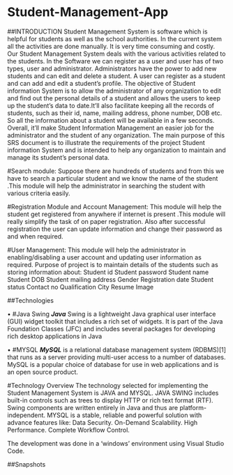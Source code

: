 # Student-Management-App

##INTRODUCTION
Student Management System is software which is helpful for students as well as the school authorities. In the current system all the activities are done manually. It is very time consuming and costly. Our Student Management System deals with the various activities related to the students.
In the Software we can register as a user and user has of two types, user and
administrator. Administrators have the power to add new students and can edit and delete a student. A user can register as a student and can add and edit a student’s profile. 
The objective of Student information System is to allow the administrator of any organization to edit and find out the personal details of a student and allows the users to keep up the student’s data to date.It’ll also facilitate keeping all the records of students, such as their id, name, mailing address, phone number, DOB etc. So all the information about a student will be available in a few seconds. Overall, it’ll make Student Information Management an easier job for the administrator and the student of any organization. The main purpose of this SRS document is to illustrate the requirements of the project Student information System and is intended to help any organization to maintain and manage its student’s personal data.

#Search module: Suppose there are hundreds of students and from this we have to search a particular student and we know the name of the student .This module will help the administrator in searching the student with various criteria easily. 

#Registration Module and Account Management: This module will help the student get registered from anywhere if internet is present .This module will really simplify the task of on paper registration. Also after successful registration the user can update information and change their password as and when required. 

#User Management: This module will help the administrator in enabling/disabling a user account and updating user information as required. Purpose of project is to maintain details of the students such as storing information about:  Student id  Student password  Student name  Student DOB  Student mailing address  Gender  Registration date  Student status  Contact no  Qualification  City  Resume  Image


##Technologies 

• #Java Swing 
***Java*** Swing is a lightweight Java graphical user interface (GUI) widget toolkit that includes a rich set of widgets. It is part of the Java Foundation Classes (JFC) and includes several packages for developing rich desktop applications in Java

• #MYSQL 
***MySQL*** is a relational database management system (RDBMS)[1] that runs as a server providing multi-user access to a number of databases. MySQL is a popular choice of database for use in web applications and is an open source product. 


#Technology Overview
The technology selected for implementing the Student Management System is JAVA and MYSQL. 
JAVA SWING includes built-in controls such as trees to display HTTP or rich text format (RTF). Swing components are written entirely in Java and thus are platform-independent.
MYSQL is a stable, reliable and powerful solution with advance features like:
Data Security.
On-Demand Scalability.
High Performance.
Complete Workflow Control.


The development was done in a ‘windows’ environment using Visual Studio Code. 

##Snapshots
